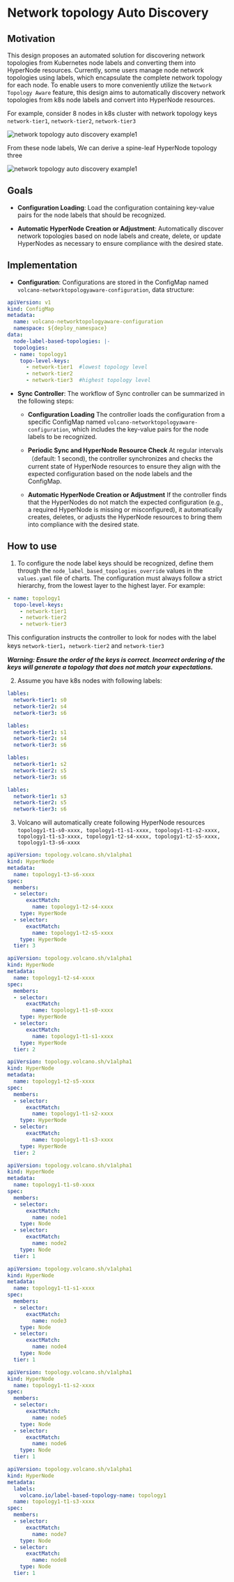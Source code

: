 # Network topology Auto Discovery 

## Motivation 
This design proposes an automated solution for discovering network topologies from Kubernetes node labels and converting them into HyperNode resources. Currently, some users manage node network topologies using labels, which encapsulate the complete network topology for each node. To enable users to more conveniently utilize the `Network Topology Aware` feature, this design aims to automatically discovery network topologies from k8s node labels and convert into HyperNode resources.

For example, consider 8 nodes in k8s cluster with network topology keys `network-tier1`, `network-tier2`, `network-tier3`

![network topology auto discovery example1](images/network-topology-aware/network-autodiscovery-nodelables-example1.png)

From these node labels, We can derive a spine-leaf HyperNode topology three

![network topology auto discovery example1](images/network-topology-aware/network-autodiscovery-nodelables-example1-topology.png)


## Goals
- **Configuration Loading**: Load the configuration containing key-value pairs for the node labels that should be recognized.

- **Automatic HyperNode Creation or Adjustment**: Automatically discover network topologies based on node labels and create, delete, or update HyperNodes as necessary to ensure compliance with the desired state.

## Implementation
- **Configuration**:
Configurations are stored in the ConfigMap named `volcano-networktopologyaware-configuration`, data structure:

```yaml
apiVersion: v1
kind: ConfigMap
metadata:
  name: volcano-networktopologyaware-configuration
  namespace: ${deploy_namespace}
data:
  node-label-based-topologies: |-
  topologies:
  - name: topology1
    topo-level-keys:
      - network-tier1  #lowest topology level
      - network-tier2
      - network-tier3  #highest topology level
```

- **Sync Controller**:
The workflow of Sync controller can be summarized in the following steps:

  - **Configuration Loading**
The controller loads the configuration from a specific ConfigMap named `volcano-networktopologyaware-configuration`, which includes the key-value pairs for the node labels to be recognized.

  - **Periodic Sync and HyperNode Resource Check**
At regular intervals（default: 1 second), the controller synchronizes and checks the current state of HyperNode resources to ensure they align with the expected configuration based on the node labels and the ConfigMap.

  - **Automatic HyperNode Creation or Adjustment**
If the controller finds that the HyperNodes do not match the expected configuration (e.g., a required HyperNode is missing or misconfigured), it automatically creates, deletes, or adjusts the HyperNode resources to bring them into compliance with the desired state.

## How to use

1. To configure the node label keys should be recognized, define them through the  `node_label_based_topologies_override` values in the `values.yaml` file of charts. The configuration must always follow a strict hierarchy, from the lowest layer to the highest layer.
For example:

```yaml
- name: topology1
  topo-level-keys:
    - network-tier1
    - network-tier2
    - network-tier3
```
This configuration instructs the controller to look for nodes with the label keys `network-tier1`，`network-tier2` and `network-tier3`

**_Warning: Ensure the order of the keys is correct. Incorrect ordering of the keys will generate a topology that does not match your expectations._** 

2. Assume you have k8s nodes with following labels:

```yaml
lables:
  network-tier1: s0
  network-tier2: s4
  network-tier3: s6
```

```yaml
lables:
  network-tier1: s1
  network-tier2: s4
  network-tier3: s6
```

```yaml
lables:
  network-tier1: s2
  network-tier2: s5
  network-tier3: s6
```

```yaml
lables:
  network-tier1: s3
  network-tier2: s5
  network-tier3: s6
```

3. Volcano will automatically create following HyperNode resources
`topology1-t1-s0-xxxx, topology1-t1-s1-xxxx, topology1-t1-s2-xxxx, topology1-t1-s3-xxxx, topology1-t2-s4-xxxx, topology1-t2-s5-xxxx, topology1-t3-s6-xxxx`

```yaml
apiVersion: topology.volcano.sh/v1alpha1
kind: HyperNode
metadata:
  name: topology1-t3-s6-xxxx
spec:
  members:
  - selector:
      exactMatch:
        name: topology1-t2-s4-xxxx
    type: HyperNode
  - selector:
      exactMatch:
        name: topology1-t2-s5-xxxx
    type: HyperNode
  tier: 3
```

```yaml
apiVersion: topology.volcano.sh/v1alpha1
kind: HyperNode
metadata:
  name: topology1-t2-s4-xxxx
spec:
  members:
  - selector:
      exactMatch:
        name: topology1-t1-s0-xxxx
    type: HyperNode
  - selector:
      exactMatch:
        name: topology1-t1-s1-xxxx
    type: HyperNode
  tier: 2
```
```yaml
apiVersion: topology.volcano.sh/v1alpha1
kind: HyperNode
metadata:
  name: topology1-t2-s5-xxxx
spec:
  members:
  - selector:
      exactMatch:
        name: topology1-t1-s2-xxxx
    type: HyperNode
  - selector:
      exactMatch:
        name: topology1-t1-s3-xxxx
    type: HyperNode
  tier: 2
```

```yaml
apiVersion: topology.volcano.sh/v1alpha1
kind: HyperNode
metadata:
  name: topology1-t1-s0-xxxx
spec:
  members:
  - selector:
      exactMatch:
        name: node1
    type: Node
  - selector:
      exactMatch:
        name: node2
    type: Node
  tier: 1
```

```yaml
apiVersion: topology.volcano.sh/v1alpha1
kind: HyperNode
metadata:
  name: topology1-t1-s1-xxxx
spec:
  members:
  - selector:
      exactMatch:
        name: node3
    type: Node
  - selector:
      exactMatch:
        name: node4
    type: Node
  tier: 1
```
```yaml
apiVersion: topology.volcano.sh/v1alpha1
kind: HyperNode
  name: topology1-t1-s2-xxxx
spec:
  members:
  - selector:
      exactMatch:
        name: node5
    type: Node
  - selector:
      exactMatch:
        name: node6
    type: Node
  tier: 1
```

```yaml
apiVersion: topology.volcano.sh/v1alpha1
kind: HyperNode
metadata:
  labels:
    volcano.io/label-based-topology-name: topology1
  name: topology1-t1-s3-xxxx
spec:
  members:
  - selector:
      exactMatch:
        name: node7
    type: Node
  - selector:
      exactMatch:
        name: node8
    type: Node
  tier: 1
```